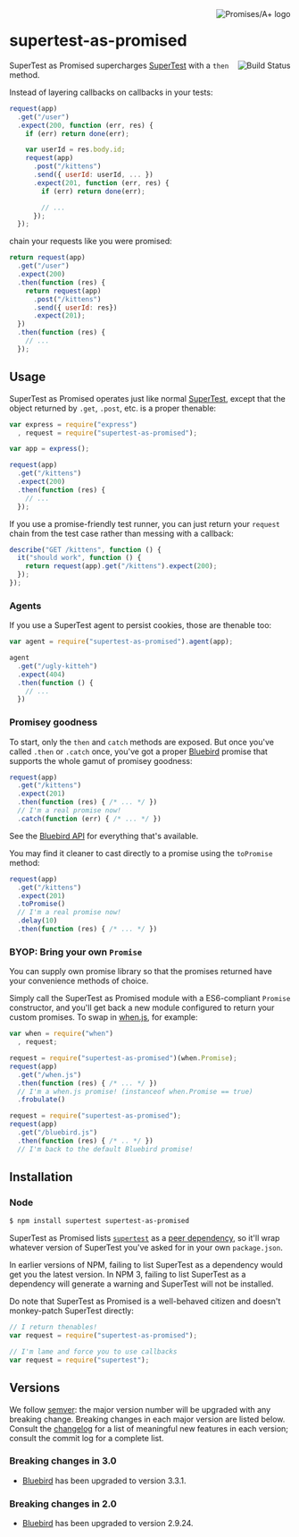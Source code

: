 <a href="http://promisesaplus.com/">
  <img src="https://promises-aplus.github.io/promises-spec/assets/logo-small.png"
    align="right" valign="top" alt="Promises/A+ logo">
</a>

# supertest-as-promised

<a href="https://travis-ci.org/WhoopInc/supertest-as-promised">
  <img src="https://travis-ci.org/WhoopInc/supertest-as-promised.svg?branch=master"
    align="right" valign="top" alt="Build Status">
</a>

SuperTest as Promised supercharges [SuperTest] with a `then` method.

Instead of layering callbacks on callbacks in your tests:

```js
request(app)
  .get("/user")
  .expect(200, function (err, res) {
    if (err) return done(err);

    var userId = res.body.id;
    request(app)
      .post("/kittens")
      .send({ userId: userId, ... })
      .expect(201, function (err, res) {
        if (err) return done(err);

        // ...
      });
  });
```

chain your requests like you were promised:

```js
return request(app)
  .get("/user")
  .expect(200)
  .then(function (res) {
    return request(app)
      .post("/kittens")
      .send({ userId: res})
      .expect(201);
  })
  .then(function (res) {
    // ...
  });
```

## Usage

SuperTest as Promised operates just like normal [SuperTest], except that the
object returned by `.get`, `.post`, etc. is a proper
thenable:

```js
var express = require("express")
  , request = require("supertest-as-promised");

var app = express();

request(app)
  .get("/kittens")
  .expect(200)
  .then(function (res) {
    // ...
  });
```

If you use a promise-friendly test runner, you can just
return your `request` chain from the test case rather than messing with a
callback:

```js
describe("GET /kittens", function () {
  it("should work", function () {
    return request(app).get("/kittens").expect(200);
  });
});
```

### Agents

If you use a SuperTest agent to persist cookies, those are thenable too:

```js
var agent = require("supertest-as-promised").agent(app);

agent
  .get("/ugly-kitteh")
  .expect(404)
  .then(function () {
    // ...
  })
```


### Promisey goodness

To start, only the `then` and `catch` methods are exposed. But once you've
called `.then` or `.catch` once, you've got a proper [Bluebird] promise that
supports the whole gamut of promisey goodness:

```js
request(app)
  .get("/kittens")
  .expect(201)
  .then(function (res) { /* ... */ })
  // I'm a real promise now!
  .catch(function (err) { /* ... */ })
```

See the [Bluebird API][bluebird-api] for everything that's available.

You may find it cleaner to cast directly to a promise using the `toPromise`
method:

```js
request(app)
  .get("/kittens")
  .expect(201)
  .toPromise()
  // I'm a real promise now!
  .delay(10)
  .then(function (res) { /* ... */ })
```

### BYOP: Bring your own `Promise`

You can supply own promise library so that the promises returned have your
convenience methods of choice.

Simply call the SuperTest as Promised module with a ES6-compliant `Promise`
constructor, and you'll get back a new module configured to return your custom
promises. To swap in [when.js], for example:

```js
var when = require("when")
  , request;

request = require("supertest-as-promised")(when.Promise);
request(app)
  .get("/when.js")
  .then(function (res) { /* ... */ })
  // I'm a when.js promise! (instanceof when.Promise == true)
  .frobulate()

request = require("supertest-as-promised");
request(app)
  .get("/bluebird.js")
  .then(function (res) { /* .. */ })
  // I'm back to the default Bluebird promise!
```


## Installation

### Node

```bash
$ npm install supertest supertest-as-promised
```

SuperTest as Promised lists [`supertest`][SuperTest] as a
[peer dependency][peer-dependency], so it'll wrap whatever version of SuperTest
you've asked for in your own `package.json`.

In earlier versions of NPM, failing to list SuperTest as a dependency would get
you the latest version. In NPM 3, failing to list SuperTest as a dependency will
generate a warning and SuperTest will not be installed.

Do note that SuperTest as Promised is a well-behaved citizen and doesn't
monkey-patch SuperTest directly:

```js
// I return thenables!
var request = require("supertest-as-promised");

// I'm lame and force you to use callbacks
var request = require("supertest");
```


## Versions

We follow [semver]: the major version number will be upgraded with any breaking
change. Breaking changes in each major version are listed below. Consult the
[changelog] for a list of meaningful new features in each version; consult the
commit log for a complete list.

### Breaking changes in 3.0

* [Bluebird][bluebird] has been upgraded to version 3.3.1.

### Breaking changes in 2.0

* [Bluebird][bluebird] has been upgraded to version 2.9.24.

[bluebird]: https://github.com/petkaantonov/bluebird
[bluebird-api]: https://github.com/petkaantonov/bluebird/blob/master/API.md#promiseisdynamic-value---boolean
[changelog]: CHANGELOG.md
[peer-dependency]: http://blog.nodejs.org/2013/02/07/peer-dependencies/
[semver]: http://semver.org
[SuperTest]: https://github.com/visionmedia/supertest
[when.js]: https://github.com/cujojs/when
